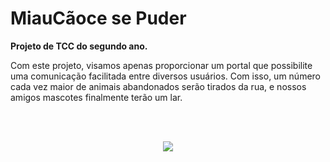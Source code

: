 # MiauCãoce se Puder


**Projeto de TCC do segundo ano.**


Com este projeto, visamos apenas proporcionar um portal que possibilite uma comunicação facilitada entre diversos usuários. Com isso, um número cada vez maior de animais abandonados serão tirados da rua, e nossos amigos mascotes finalmente terão um lar.

<br /> <br />

<p align="center">
    <img src="https://user-images.githubusercontent.com/48127848/69908506-b7ba1000-13c9-11ea-8627-6bfc721394fa.png" />
</p>
